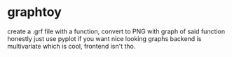 # graphtoy
create a .grf file with a function, convert to PNG with graph of said function
honestly just use pyplot if you want nice looking graphs
backend is multivariate which is cool, frontend isn't tho.
